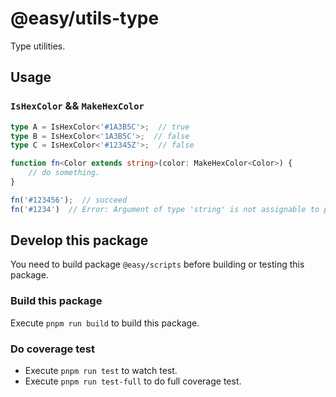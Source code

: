 # @easy/utils-type

Type utilities.

## Usage
### `IsHexColor` && `MakeHexColor`

```ts
type A = IsHexColor<'#1A3B5C'>;  // true
type B = IsHexColor<'1A3B5C'>;  // false
type C = IsHexColor<'#12345Z'>;  // false
```

```ts
function fn<Color extends string>(color: MakeHexColor<Color>) {
    // do something.
}

fn('#123456');  // succeed
fn('#1234')  // Error: Argument of type 'string' is not assignable to parameter of type 'never'.
```

## Develop this package

You need to build package `@easy/scripts` before building or testing this package.

### Build this package

Execute `pnpm run build` to build this package.

### Do coverage test

- Execute `pnpm run test` to watch test.
- Execute `pnpm run test-full` to do full coverage test.
